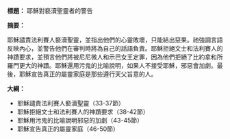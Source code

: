 **標題：** 耶穌對褻瀆聖靈者的警告

**摘要：**

耶穌譴責法利賽人褻瀆聖靈，並指出他們的心靈敗壞，只能結出惡果。祂強調言語反映內心，並警告他們在審判時將為自己的話語負責。耶穌拒絕文士和法利賽人的神蹟要求，並預言他們將被尼尼微人和示巴女王定罪，因為他們拒絕了比約拿和所羅門更大的神蹟。耶穌還用污鬼的比喻說明，如果人不接受耶穌，邪惡會加劇。最後，耶穌宣告真正的屬靈家庭是那些遵行天父旨意的人。

**大綱：**

* 耶穌譴責法利賽人褻瀆聖靈（33-37節）
* 耶穌拒絕文士和法利賽人的神蹟要求（38-42節）
* 耶穌用污鬼的比喻說明邪惡的加劇（43-45節）
* 耶穌宣告真正的屬靈家庭（46-50節）